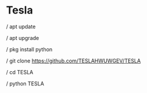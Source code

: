 # Tesla
/ apt update

/ apt upgrade

/ pkg install python

/ git clone https://github.com/TESLAHWUWGEV/TESLA

/ cd TESLA

/ python TESLA

